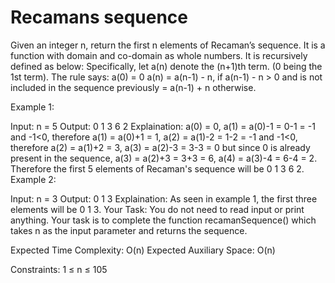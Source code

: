 # Recamans sequence

Given an integer n, return the first n elements of Recaman’s sequence.
It is a function with domain and co-domain as whole numbers. It is recursively defined as below:
Specifically, let a(n) denote the (n+1)th term. (0 being the 1st term).
The rule says:
a(0) = 0
a(n) = a(n-1) - n, if a(n-1) - n > 0 and is not included in the sequence previously
       =  a(n-1) + n otherwise.

Example 1:

Input: 
n = 5
Output: 
0 1 3 6 2
Explaination: 
a(0) = 0,
a(1) = a(0)-1 = 0-1 = -1 and -1<0, therefore a(1) = a(0)+1 = 1,
a(2) = a(1)-2 = 1-2 = -1 and -1<0, therefore a(2) = a(1)+2 = 3,
a(3) = a(2)-3 = 3-3 = 0 but since 0 is already present in the sequence, a(3) = a(2)+3 = 3+3 = 6,
a(4) = a(3)-4 = 6-4 = 2.
Therefore the first 5 elements of Recaman's sequence will be 0 1 3 6 2.
Example 2:

Input: 
n = 3
Output: 
0 1 3
Explaination: 
As seen in example 1, the first three elements will be 0 1 3.
Your Task:
You do not need to read input or print anything. Your task is to complete the function recamanSequence() which takes n as the input parameter and returns the sequence.

Expected Time Complexity: O(n)
Expected Auxiliary Space: O(n)

Constraints:
1 ≤ n ≤ 105
